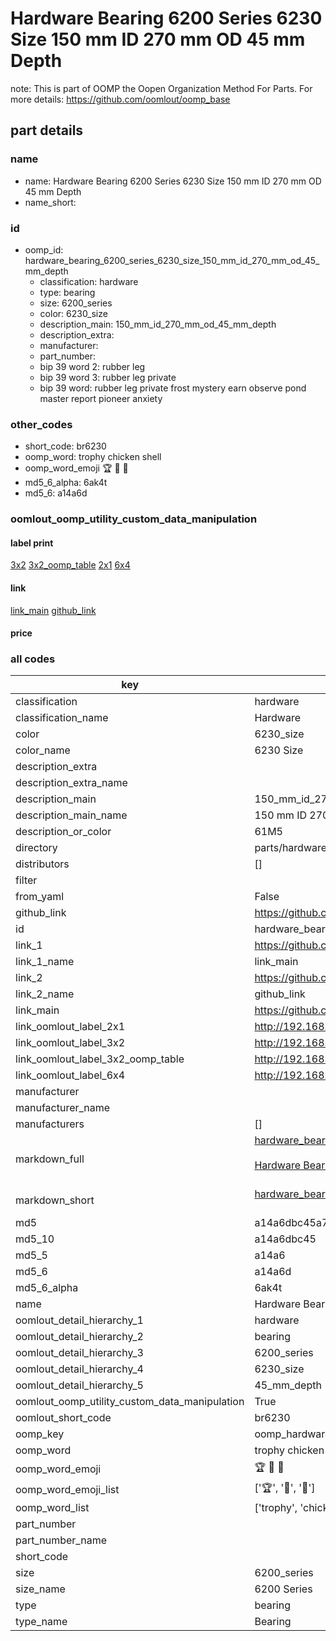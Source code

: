 # Hardware Bearing 6200 Series 6230 Size 150 mm ID 270 mm OD 45 mm Depth  

note: This is part of OOMP the Oopen Organization Method For Parts. For more details: https://github.com/oomlout/oomp_base

##  part details





### name
* name: Hardware Bearing 6200 Series 6230 Size 150 mm ID 270 mm OD 45 mm Depth
* name_short: 
### id
* oomp_id: hardware_bearing_6200_series_6230_size_150_mm_id_270_mm_od_45_mm_depth
  * classification: hardware
  * type: bearing
  * size: 6200_series
  * color: 6230_size
  * description_main: 150_mm_id_270_mm_od_45_mm_depth
  * description_extra: 
  * manufacturer: 
  * part_number: 
  * bip 39 word 2: rubber leg
  * bip 39 word 3: rubber leg private
  * bip 39 word: rubber leg private frost mystery earn observe pond master report pioneer anxiety

### other_codes
* short_code: br6230
* oomp_word: trophy chicken shell
* oomp_word_emoji :trophy: :chicken: :shell:
* md5_6_alpha: 6ak4t
* md5_6: a14a6d






### oomlout_oomp_utility_custom_data_manipulation
#### label print
[3x2](http://192.168.1.245:1112/?label=oomp%206ak4t)
[3x2_oomp_table](http://192.168.1.107:1112/?label=oomp%206ak4t)
[2x1](http://192.168.1.242:1112/?label=oomp%206ak4t)
[6x4](http://192.168.1.55:1112/?label=oomp%206ak4t)    

#### link

[link_main](https://github.com/oomlout/oomlout_oomp_current_version_messy/tree/main/parts/hardware_bearing_6200_series_6230_size_150_mm_id_270_mm_od_45_mm_depth) [github_link](https://github.com/oomlout/oomlout_oomp_part_src/tree/main/parts/hardware_bearing_6200_series_6230_size_150_mm_id_270_mm_od_45_mm_depth)                             

#### price







### all codes 
| key | value |  
| --- | --- |  
| classification | hardware |  
| classification_name | Hardware |  
| color | 6230_size |  
| color_name | 6230 Size |  
| description_extra |  |  
| description_extra_name |  |  
| description_main | 150_mm_id_270_mm_od_45_mm_depth |  
| description_main_name | 150 mm ID 270 mm OD 45 mm Depth |  
| description_or_color | 61M5 |  
| directory | parts/hardware_bearing_6200_series_6230_size_150_mm_id_270_mm_od_45_mm_depth |  
| distributors | [] |  
| filter |  |  
| from_yaml | False |  
| github_link | https://github.com/oomlout/oomlout_oomp_part_src/tree/main/parts/hardware_bearing_6200_series_6230_size_150_mm_id_270_mm_od_45_mm_depth |  
| id | hardware_bearing_6200_series_6230_size_150_mm_id_270_mm_od_45_mm_depth |  
| link_1 | https://github.com/oomlout/oomlout_oomp_current_version_messy/tree/main/parts/hardware_bearing_6200_series_6230_size_150_mm_id_270_mm_od_45_mm_depth |  
| link_1_name | link_main |  
| link_2 | https://github.com/oomlout/oomlout_oomp_part_src/tree/main/parts/hardware_bearing_6200_series_6230_size_150_mm_id_270_mm_od_45_mm_depth |  
| link_2_name | github_link |  
| link_main | https://github.com/oomlout/oomlout_oomp_current_version_messy/tree/main/parts/hardware_bearing_6200_series_6230_size_150_mm_id_270_mm_od_45_mm_depth |  
| link_oomlout_label_2x1 | http://192.168.1.242:1112/?label=oomp%206ak4t |  
| link_oomlout_label_3x2 | http://192.168.1.245:1112/?label=oomp%206ak4t |  
| link_oomlout_label_3x2_oomp_table | http://192.168.1.107:1112/?label=oomp%206ak4t |  
| link_oomlout_label_6x4 | http://192.168.1.55:1112/?label=oomp%206ak4t |  
| manufacturer |  |  
| manufacturer_name |  |  
| manufacturers | [] |  
| markdown_full | [hardware_bearing_6200_series_6230_size_150_mm_id_270_mm_od_45_mm_depth](https://github.com/oomlout/oomlout_oomp_current_version_messy/tree/main/parts/hardware_bearing_6200_series_6230_size_150_mm_id_270_mm_od_45_mm_depth)<br>[](https://github.com/oomlout/oomlout_oomp_current_version_messy/tree/main/parts/hardware_bearing_6200_series_6230_size_150_mm_id_270_mm_od_45_mm_depth)<br>[Hardware Bearing 6200 Series 6230 Size 150 Mm Id 270 Mm Od 45 Mm Depth](https://github.com/oomlout/oomlout_oomp_current_version_messy/tree/main/parts/hardware_bearing_6200_series_6230_size_150_mm_id_270_mm_od_45_mm_depth)<br><br> |  
| markdown_short | [hardware_bearing_6200_series_6230_size_150_mm_id_270_mm_od_45_mm_depth](https://github.com/oomlout/oomlout_oomp_current_version_messy/tree/main/parts/hardware_bearing_6200_series_6230_size_150_mm_id_270_mm_od_45_mm_depth)<br><br> |  
| md5 | a14a6dbc45a7d30d154935d7565fd5e6 |  
| md5_10 | a14a6dbc45 |  
| md5_5 | a14a6 |  
| md5_6 | a14a6d |  
| md5_6_alpha | 6ak4t |  
| name | Hardware Bearing 6200 Series 6230 Size 150 mm ID 270 mm OD 45 mm Depth |  
| oomlout_detail_hierarchy_1 | hardware |  
| oomlout_detail_hierarchy_2 | bearing |  
| oomlout_detail_hierarchy_3 | 6200_series |  
| oomlout_detail_hierarchy_4 | 6230_size |  
| oomlout_detail_hierarchy_5 | 45_mm_depth |  
| oomlout_oomp_utility_custom_data_manipulation | True |  
| oomlout_short_code | br6230 |  
| oomp_key | oomp_hardware_bearing_6200_series_6230_size_150_mm_id_270_mm_od_45_mm_depth |  
| oomp_word | trophy chicken shell |  
| oomp_word_emoji | :trophy: :chicken: :shell: |  
| oomp_word_emoji_list | [':trophy:', ':chicken:', ':shell:'] |  
| oomp_word_list | ['trophy', 'chicken', 'shell'] |  
| part_number |  |  
| part_number_name |  |  
| short_code |  |  
| size | 6200_series |  
| size_name | 6200 Series |  
| type | bearing |  
| type_name | Bearing |  
